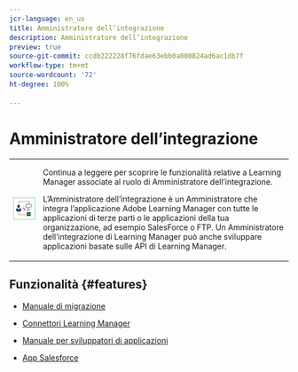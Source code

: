 ```yaml
---
jcr-language: en_us
title: Amministratore dell’integrazione
description: Amministratore dell’integrazione
preview: true
source-git-commit: ccdb222228f76fdae63ebb0a808824ad6ac1db7f
workflow-type: tm+mt
source-wordcount: '72'
ht-degree: 100%

---
```




# Amministratore dell’integrazione

<table> 
 <tbody>
  <tr> 
   <td><img src="assets/integration-admin2.png"></td> 
   <td><p>Continua a leggere per scoprire le funzionalità relative a Learning Manager associate al ruolo di Amministratore dell’integrazione. </p> <p>L’Amministratore dell’integrazione è un Amministratore che integra l’applicazione Adobe Learning Manager con tutte le applicazioni di terze parti o le applicazioni della tua organizzazione, ad esempio SalesForce o FTP. Un Amministratore dell’integrazione di Learning Manager può anche sviluppare applicazioni basate sulle API di Learning Manager. </p></td> 
  </tr> 
 </tbody>
</table>

## Funzionalità {#features}

* [Manuale di migrazione](integration-admin/feature-summary/migration-manual.md)

* [Connettori Learning Manager](integration-admin/feature-summary/connectors.md)
* [Manuale per sviluppatori di applicazioni](integration-admin/feature-summary/developer-manual.md)
* [App Salesforce](integration-admin/feature-summary/sfdc-app.md)

